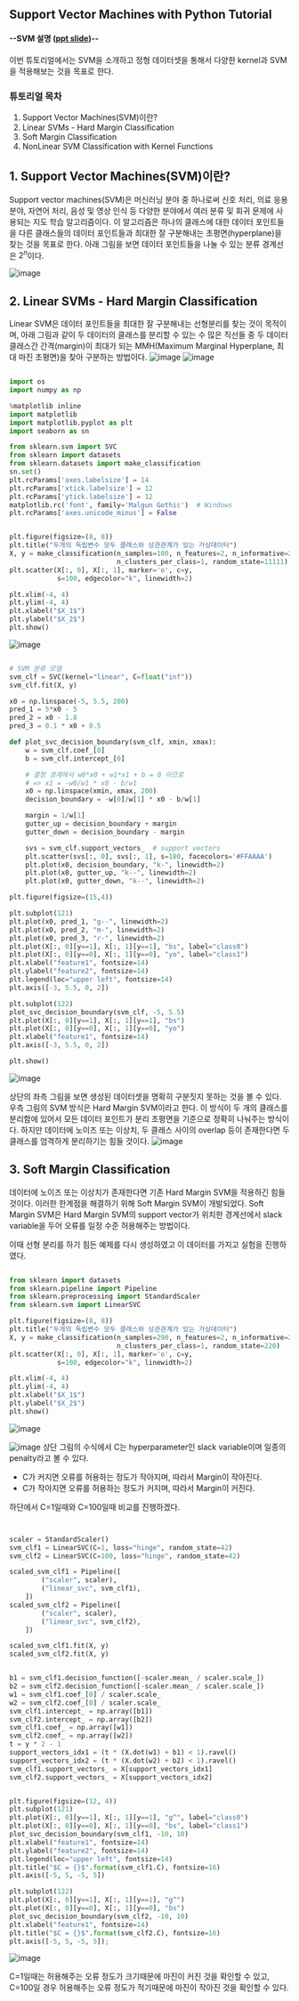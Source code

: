 ## Support Vector Machines with Python Tutorial

#### --SVM 설명 ([ppt slide](https://github.com/jy-jeong93/Business-Analytics-IME654/blob/main/2.Kernel-based%20Learning/SVM_slide.pdf))--

이번 튜토리얼에서는 SVM을 소개하고 정형 데이터셋을 통해서 다양한 kernel과 SVM을 적용해보는 것을 목표로 한다.

### 튜토리얼 목차
 1. Support Vector Machines(SVM)이란?
 2. Linear SVMs - Hard Margin Classification
 3. Soft Margin Classification
 4. NonLinear SVM Classification with Kernel Functions




## 1. Support Vector Machines(SVM)이란?

Support vector machines(SVM)은 머신러닝 분야 중 하나로써 신호 처리, 의료 응용 분야, 자연어 처리, 음성 및 영상 인식 등 다양한 분야에서 여러 분류 및 회귀 문제에 사용되는 지도 학습 알고리즘이다. 이 알고리즘은 하나의 클래스에 대한 데이터 포인트들을 다른 클래스들의 데이터 포인트들과 최대한 잘 구분해내는 초평면(hyperplane)을 찾는 것을 목표로 한다.
아래 그림을 보면 데이터 포인트들을 나눌 수 있는 분류 경계선은 $2^n$이다.
<p align="center">
 
![image](https://user-images.githubusercontent.com/115562646/199581342-49bcf5c4-d833-49f2-bd87-4483e5d64ea7.png)
 
</p>


## 2. Linear SVMs - Hard Margin Classification

Linear SVM은 데이터 포인트들을 최대한 잘 구분해내는 선형분리를 찾는 것이 목적이며, 아래 그림과 같이 두 데이터의 클래스를 분리할 수 있는 수 많은 직선들 중 두 데이터 클래스간 간격(margin)이 최대가 되는 MMH(Maximum Marginal Hyperplane, 최대 마진 초평면)을 찾아 구분하는 방법이다.
![image](https://user-images.githubusercontent.com/115562646/199652997-789ca4a9-59c0-4a2c-ba9f-d587d687d217.png)
![image](https://user-images.githubusercontent.com/115562646/199655813-86c6ea08-e208-4033-9352-8013e36d60c4.png)

```python

import os
import numpy as np

%matplotlib inline
import matplotlib
import matplotlib.pyplot as plt
import seaborn as sn

from sklearn.svm import SVC
from sklearn import datasets
from sklearn.datasets import make_classification
sn.set()
plt.rcParams['axes.labelsize'] = 14
plt.rcParams['xtick.labelsize'] = 12
plt.rcParams['ytick.labelsize'] = 12
matplotlib.rc('font', family='Malgun Gothic')  # Windows
plt.rcParams['axes.unicode_minus'] = False


plt.figure(figsize=(8, 8))
plt.title("두개의 독립변수 모두 클래스와 상관관계가 있는 가상데이터")
X, y = make_classification(n_samples=100, n_features=2, n_informative=2, n_redundant=0,
                           n_clusters_per_class=1, random_state=11111)
plt.scatter(X[:, 0], X[:, 1], marker='o', c=y,
            s=100, edgecolor="k", linewidth=2)

plt.xlim(-4, 4)
plt.ylim(-4, 4)
plt.xlabel("$X_1$")
plt.ylabel("$X_2$")
plt.show()

```
![image](https://user-images.githubusercontent.com/115562646/199671510-d6e2364e-dcfb-43e3-b857-98fe42fbbb91.png)


```python

# SVM 분류 모델
svm_clf = SVC(kernel="linear", C=float("inf"))
svm_clf.fit(X, y)

x0 = np.linspace(-5, 5.5, 200)
pred_1 = 5*x0 - 5
pred_2 = x0 - 1.8
pred_3 = 0.1 * x0 + 0.5

def plot_svc_decision_boundary(svm_clf, xmin, xmax):
    w = svm_clf.coef_[0]
    b = svm_clf.intercept_[0]

    # 결정 경계에서 w0*x0 + w1*x1 + b = 0 이므로
    # => x1 = -w0/w1 * x0 - b/w1
    x0 = np.linspace(xmin, xmax, 200)
    decision_boundary = -w[0]/w[1] * x0 - b/w[1]

    margin = 1/w[1]
    gutter_up = decision_boundary + margin
    gutter_down = decision_boundary - margin

    svs = svm_clf.support_vectors_  # support vectors
    plt.scatter(svs[:, 0], svs[:, 1], s=180, facecolors='#FFAAAA')
    plt.plot(x0, decision_boundary, "k-", linewidth=2)
    plt.plot(x0, gutter_up, "k--", linewidth=2)
    plt.plot(x0, gutter_down, "k--", linewidth=2)

plt.figure(figsize=(15,4))

plt.subplot(121)
plt.plot(x0, pred_1, "g--", linewidth=2)
plt.plot(x0, pred_2, "m-", linewidth=2)
plt.plot(x0, pred_3, "r-", linewidth=2)
plt.plot(X[:, 0][y==1], X[:, 1][y==1], "bs", label="class0")
plt.plot(X[:, 0][y==0], X[:, 1][y==0], "yo", label="class1")
plt.xlabel("feature1", fontsize=14)
plt.ylabel("feature2", fontsize=14)
plt.legend(loc="upper left", fontsize=14)
plt.axis([-3, 5.5, 0, 2])

plt.subplot(122)
plot_svc_decision_boundary(svm_clf, -5, 5.5)
plt.plot(X[:, 0][y==1], X[:, 1][y==1], "bs")
plt.plot(X[:, 0][y==0], X[:, 1][y==0], "yo")
plt.xlabel("feature1", fontsize=14)
plt.axis([-3, 5.5, 0, 2])

plt.show()

```

![image](https://user-images.githubusercontent.com/115562646/199672455-73ac1882-6d13-49da-afc4-13b7548d728e.png)

상단의 좌측 그림을 보면 생성된 데이터셋을 명확히 구분짓지 못하는 것을 볼 수 있다. 우측 그림의 SVM 방식은 Hard Margin SVM이라고 한다. 이 방식이 두 개의 클래스를 분리함에 있어서 모든 데이터 포인트가 분리 초평면을 기준으로 정확히 나눠주는 방식이다. 
하지만 데이터에 노이즈 또는 이상치, 두 클래스 사이의 overlap 등이 존재한다면 두 클래스를 엄격하게 분리하기는 힘들 것이다.
![image](https://user-images.githubusercontent.com/115562646/199673135-21aaf402-0b91-4224-b01f-a32e63bdac6a.png)


## 3. Soft Margin Classification

데이터에 노이즈 또는 이상치가 존재한다면 기존 Hard Margin SVM을 적용하긴 힘들 것이다. 이러한 한계점을 해결하기 위해 Soft Margin SVM이 개발되었다. Soft Margin SVM은 Hard Margin SVM의 support vector가 위치한 경계선에서 slack variable을 두어 오류를 일정 수준 허용해주는 방법이다.

이때 선형 분리를 하기 힘든 예제를 다시 생성하였고 이 데이터를 가지고 실험을 진행하였다.
```python

from sklearn import datasets
from sklearn.pipeline import Pipeline
from sklearn.preprocessing import StandardScaler
from sklearn.svm import LinearSVC

plt.figure(figsize=(8, 8))
plt.title("두개의 독립변수 모두 클래스와 상관관계가 있는 가상데이터")
X, y = make_classification(n_samples=290, n_features=2, n_informative=2, n_redundant=0,
                           n_clusters_per_class=1, random_state=220)
plt.scatter(X[:, 0], X[:, 1], marker='o', c=y,
            s=100, edgecolor="k", linewidth=2)

plt.xlim(-4, 4)
plt.ylim(-4, 4)
plt.xlabel("$X_1$")
plt.ylabel("$X_2$")
plt.show()

```
![image](https://user-images.githubusercontent.com/115562646/199673403-9a731ac8-39b4-49d9-b06c-8f999db352b5.png)



![image](https://user-images.githubusercontent.com/115562646/199666949-26345b6f-9471-41a4-a6bc-e804cadcc406.png)
상단 그림의 수식에서 C는 hyperparameter인 slack variable이며 일종의 penalty라고 볼 수 있다.

* C가 커지면 오류를 허용하는 정도가 작아지며, 따라서 Margin이 작아진다.
* C가 작아지면 오류를 허용하는 정도가 커지며, 따라서 Margin이 커진다.

하단에서 C=1일때와 C=100일때 비교를 진행하겠다.

```python 


scaler = StandardScaler()
svm_clf1 = LinearSVC(C=1, loss="hinge", random_state=42)
svm_clf2 = LinearSVC(C=100, loss="hinge", random_state=42)

scaled_svm_clf1 = Pipeline([
        ("scaler", scaler),
        ("linear_svc", svm_clf1),
    ])
scaled_svm_clf2 = Pipeline([
        ("scaler", scaler),
        ("linear_svc", svm_clf2),
    ])

scaled_svm_clf1.fit(X, y)
scaled_svm_clf2.fit(X, y)


b1 = svm_clf1.decision_function([-scaler.mean_ / scaler.scale_])
b2 = svm_clf2.decision_function([-scaler.mean_ / scaler.scale_])
w1 = svm_clf1.coef_[0] / scaler.scale_
w2 = svm_clf2.coef_[0] / scaler.scale_
svm_clf1.intercept_ = np.array([b1])
svm_clf2.intercept_ = np.array([b2])
svm_clf1.coef_ = np.array([w1])
svm_clf2.coef_ = np.array([w2])
t = y * 2 - 1
support_vectors_idx1 = (t * (X.dot(w1) + b1) < 1).ravel()
support_vectors_idx2 = (t * (X.dot(w2) + b2) < 1).ravel()
svm_clf1.support_vectors_ = X[support_vectors_idx1]
svm_clf2.support_vectors_ = X[support_vectors_idx2]


plt.figure(figsize=(12, 4))
plt.subplot(121)
plt.plot(X[:, 0][y==1], X[:, 1][y==1], "g^", label="class0")
plt.plot(X[:, 0][y==0], X[:, 1][y==0], "bs", label="class1")
plot_svc_decision_boundary(svm_clf1, -10, 10)
plt.xlabel("feature1", fontsize=14)
plt.ylabel("feature2", fontsize=14)
plt.legend(loc="upper left", fontsize=14)
plt.title("$C = {}$".format(svm_clf1.C), fontsize=16)
plt.axis([-5, 5, -5, 5])

plt.subplot(122)
plt.plot(X[:, 0][y==1], X[:, 1][y==1], "g^")
plt.plot(X[:, 0][y==0], X[:, 1][y==0], "bs")
plot_svc_decision_boundary(svm_clf2, -10, 10)
plt.xlabel("feature1", fontsize=14)
plt.title("$C = {}$".format(svm_clf2.C), fontsize=16)
plt.axis([-5, 5, -5, 5]);

```

![image](https://user-images.githubusercontent.com/115562646/199673554-fe546f3b-2c48-4a54-bbbe-ad61f6dec83c.png)

C=1일때는 허용해주는 오류 정도가 크기때문에 마진이 커진 것을 확인할 수 있고, C=100일 경우 허용해주는 오류 정도가 적기때문에 마진이 작아진 것을 확인할 수 있다.
